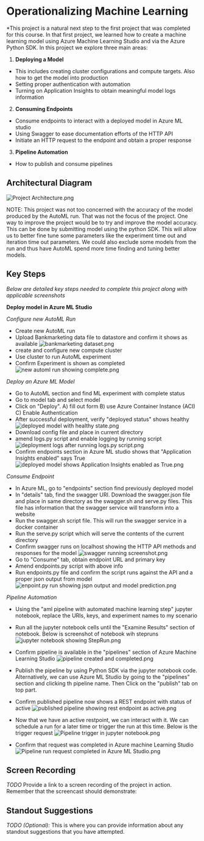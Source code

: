 
# Operationalizing Machine Learning

*This project is a natural next step to the first project that was completed for this course.  In that first project, we learned
how to create a machine learning model using Azure Machine Learning Studio and via the Azure Python SDK. 
In this project we explore three main areas:
1) **Deploying a Model**
 - This includes creating cluster configurations and compute targets. Also how to get the model into production
 - Setting proper authentication with automation
 - Turning on Application Insights to obtain meaningful model logs information
2) **Consuming Endpoints**
 - Consume endpoints to interact with a deployed model in Azure ML studio
 - Using Swagger to ease documentation efforts of the HTTP API
 - Initiate an HTTP request to the endpoint and obtain a proper response
3) **Pipeline Automation**
 - How to publish and consume pipelines


## Architectural Diagram

![Project Architecture.png](..%2Fproject2screenshots%2FProject%20Architecture.png)

NOTE: This project was not too concerned with the accuracy of the model produced by the AutoML run. That was not the
focus of the project.  One way to improve the project would be to try and improve the model accuracy. This can be
done by submitting model using the python SDK. This will allow us to better fine tune some parameters like the 
experiment time out and iteration time out parameters. We could also exclude some models from the run and thus
have AutoML spend more time finding and tuning better models.

## Key Steps
*Below are detailed key steps needed to complete this project along with applicable screenshots*

**Deploy model in Azure ML Studio**

*Configure new AutoML Run*
 - Create new AutoML run
 - Upload Bankmarketing data file to datastore and confirm it shows as available
![bankmarketing dataset.png](..%2Fproject2screenshots%2FDeploy%20Model%2Fbankmarketing%20dataset.png)
 - create and configure new compute cluster
 - Use cluster to run AutoML experiment
 - Confirm Experiment is shown as completed
![new automl run showing complete.png](..%2Fproject2screenshots%2FDeploy%20Model%2Fnew%20automl%20run%20showing%20complete.png)

*Deploy an Azure ML Model*
- Go to AutoML section and find ML experiment with complete status
- Go to model tab and select model
- Click on "Deploy". A) fill out form B) use Azure Container Instance (ACI) C) Enable Authentication
- After successful deployment, verify "deployed status" shows healthy
![deployed model with healthy state.png](..%2Fproject2screenshots%2FDeploy%20Model%2Fdeployed%20model%20with%20healthy%20state.png)
- Download config file and place in current directory
- amend logs.py script and enable logging by running script
![deployment logs after running logs.py script.png](..%2Fproject2screenshots%2FDeploy%20Model%2Fdeployment%20logs%20after%20running%20logs.py%20script.png)
- Confirm endpoints section in Azure ML studio shows that "Application Insights enabled" says True
![deployed model shows Application Insights enabled as True.png](..%2Fproject2screenshots%2FDeploy%20Model%2Fdeployed%20model%20shows%20Application%20Insights%20enabled%20as%20True.png)

*Consume Endpoint*
- In Azure ML, go to "endpoints" section find previously deployed model
- In "details" tab, find the swagger URI.  Download the swagger.json file and place in same directory as the swagger.sh
and serve.py files. This file has information that the swagger service will transform into a website
- Run the swagger.sh script file.  This will run the swagger service in a docker container
- Run the serve.py script which will serve the contents of the current directory
- Confirm swagger runs on localhost showing the HTTP API methods and responses for the model
![swagger running screenshot.png](..%2Fproject2screenshots%2FDeploy%20Model%2Fswagger%20running%20screenshot.png)
- Go to "Consume" tab, obtain endpoint URL and primary key
- Amend endpoints.py script with above info
- Run endpoints.py file and confirm the script runs against the API and a proper json output from model
![enpoint.py run showing jspn output and model prediction.png](..%2Fproject2screenshots%2FDeploy%20Model%2Fenpoint.py%20run%20showing%20jspn%20output%20and%20model%20prediction.png)

*Pipeline Automation*
- Using the "aml pipeline with automated machine learning step" jupyter notebook, replace the URIs, keys, and experiment
names to my scenario
- Run all the jupyter notebook cells until the "Examine Results" section of notebook. Below is screenshot of notebook
wih stepruns
![jupyter notebook showing StepRun.png](..%2Fproject2screenshots%2FPublish%20an%20ML%20Pipeline%2Fjupyter%20notebook%20showing%20StepRun.png) 
- Confirm pipeline is available in the "pipelines" section of Azure Machine Learning Studio
![pipeline created and completed.png](..%2Fproject2screenshots%2FPublish%20an%20ML%20Pipeline%2Fpipeline%20created%20and%20completed.png)
- Publish the pipeline by using Python SDK via the jupyter notebook code. Alternatively, we can use Azure ML Studio 
by going to the "pipelines" section and clicking th pipeline name. Then Click on the "publish" tab on top part.
- Confirm published pipeline now shows a REST endpoint with status of active
![published pipeline showing rest endpoint as active.png](..%2Fproject2screenshots%2FPublish%20an%20ML%20Pipeline%2Fpublished%20pipeline%20showing%20rest%20endpoint%20as%20active.png)

- Now that we have an active restpoint, we can interact with it.  We can schedule a run for a later time or trigger the
run at this time. Below is the trigger request 
![Pipeline trigger in  jupyter notebook.png](..%2Fproject2screenshots%2FPublish%20an%20ML%20Pipeline%2FPipeline%20trigger%20in%20%20jupyter%20notebook.png)

- Confirm that request was completed in Azure machine Learning Studio
![Pipeline run request completed in Azure ML Studio.png](..%2Fproject2screenshots%2FPublish%20an%20ML%20Pipeline%2FPipeline%20run%20request%20completed%20in%20Azure%20ML%20Studio.png)


## Screen Recording
*TODO* Provide a link to a screen recording of the project in action. Remember that the screencast should demonstrate:

## Standout Suggestions
*TODO (Optional):* This is where you can provide information about any standout suggestions that you have attempted.
